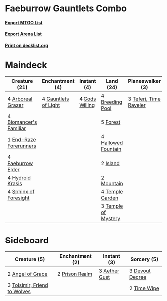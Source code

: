 # Faeburrow Gauntlets Combo

#### [Export MTGO List](../collection/Faeburrow%20Gauntlets%20Combo/Faeburrow%20Gauntlets%20Combo.txt)
#### [Export Arena List](../collection/Faeburrow%20Gauntlets%20Combo/Faeburrow%20Gauntlets%20Combo_arena.txt)
#### [Print on decklist.org](http://decklist.org/?deckmain=4%09Arboreal%20Grazer%0A4%09Biomancer's%20Familiar%0A4%09Breeding%20Pool%0A1%09End-Raze%20Forerunners%0A4%09Faeburrow%20Elder%0A4%09Finale%20of%20Devastation%0A5%09Forest%0A4%09Gauntlets%20of%20Light%0A4%09Gods%20Willing%0A4%09Hallowed%20Fountain%0A4%09Hydroid%20Krasis%0A2%09Island%0A2%09Mountain%0A4%09Sphinx%20of%20Foresight%0A3%09Teferi,%20Time%20Raveler%0A4%09Temple%20Garden%0A3%09Temple%20of%20Mystery&deckside=3%09Aether%20Gust%0A2%09Angel%20of%20Grace%0A3%09Devout%20Decree%0A2%09Prison%20Realm%0A2%09Time%20Wipe%0A3%09Tolsimir,%20Friend%20to%20Wolves)
# Maindeck

|                                          Creature (21)                                          |                                        Enchantment (4)                                        |                                       Instant (4)                                       |                                          Land (24)                                           |                                        Planeswalker (3)                                         |                                           Sorcery (4)                                            |
|-------------------------------------------------------------------------------------------------|-----------------------------------------------------------------------------------------------|-----------------------------------------------------------------------------------------|----------------------------------------------------------------------------------------------|-------------------------------------------------------------------------------------------------|--------------------------------------------------------------------------------------------------|
|4 [Arboreal Grazer](http://gatherer.wizards.com/Pages/Card/Details.aspx?multiverseid=461076)     |4 [Gauntlets of Light](http://gatherer.wizards.com/Pages/Card/Details.aspx?multiverseid=466771)|4 [Gods Willing](http://gatherer.wizards.com/Pages/Card/Details.aspx?multiverseid=442005)|4 [Breeding Pool](http://gatherer.wizards.com/Pages/Card/Details.aspx?multiverseid=97088)     |3 [Teferi, Time Raveler](http://gatherer.wizards.com/Pages/Card/Details.aspx?multiverseid=461148)|4 [Finale of Devastation](http://gatherer.wizards.com/Pages/Card/Details.aspx?multiverseid=461087)|
|4 [Biomancer's Familiar](http://gatherer.wizards.com/Pages/Card/Details.aspx?multiverseid=457302)|                                                                                               |                                                                                         |5 [Forest](http://gatherer.wizards.com/Pages/Card/Details.aspx?multiverseid=439860)           |                                                                                                 |                                                                                                  |
|1 [End-Raze Forerunners](http://gatherer.wizards.com/Pages/Card/Details.aspx?multiverseid=457268)|                                                                                               |                                                                                         |4 [Hallowed Fountain](http://gatherer.wizards.com/Pages/Card/Details.aspx?multiverseid=97071) |                                                                                                 |                                                                                                  |
|4 [Faeburrow Elder](http://gatherer.wizards.com/Pages/Card/Details.aspx?multiverseid=473152)     |                                                                                               |                                                                                         |2 [Island](http://gatherer.wizards.com/Pages/Card/Details.aspx?multiverseid=439857)           |                                                                                                 |                                                                                                  |
|4 [Hydroid Krasis](http://gatherer.wizards.com/Pages/Card/Details.aspx?multiverseid=457327)      |                                                                                               |                                                                                         |2 [Mountain](http://gatherer.wizards.com/Pages/Card/Details.aspx?multiverseid=439859)         |                                                                                                 |                                                                                                  |
|4 [Sphinx of Foresight](http://gatherer.wizards.com/Pages/Card/Details.aspx?multiverseid=457199) |                                                                                               |                                                                                         |4 [Temple Garden](http://gatherer.wizards.com/Pages/Card/Details.aspx?multiverseid=405112)    |                                                                                                 |                                                                                                  |
|                                                                                                 |                                                                                               |                                                                                         |3 [Temple of Mystery](http://gatherer.wizards.com/Pages/Card/Details.aspx?multiverseid=373571)|                                                                                                 |                                                                                                  |


# Sideboard

|                                             Creature (5)                                              |                                     Enchantment (2)                                     |                                      Instant (3)                                       |                                       Sorcery (5)                                        |
|-------------------------------------------------------------------------------------------------------|-----------------------------------------------------------------------------------------|----------------------------------------------------------------------------------------|------------------------------------------------------------------------------------------|
|2 [Angel of Grace](http://gatherer.wizards.com/Pages/Card/Details.aspx?multiverseid=457145)            |2 [Prison Realm](http://gatherer.wizards.com/Pages/Card/Details.aspx?multiverseid=460953)|3 [Aether Gust](http://gatherer.wizards.com/Pages/Card/Details.aspx?multiverseid=466796)|3 [Devout Decree](http://gatherer.wizards.com/Pages/Card/Details.aspx?multiverseid=466767)|
|3 [Tolsimir, Friend to Wolves](http://gatherer.wizards.com/Pages/Card/Details.aspx?multiverseid=461151)|                                                                                         |                                                                                        |2 [Time Wipe](http://gatherer.wizards.com/Pages/Card/Details.aspx?multiverseid=461150)    |

